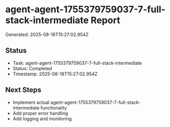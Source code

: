 # agent-agent-1755379759037-7-full-stack-intermediate Report

Generated: 2025-08-18T15:27:02.954Z

## Status
- Task: agent-agent-1755379759037-7-full-stack-intermediate
- Status: Completed
- Timestamp: 2025-08-18T15:27:02.954Z

## Next Steps
- Implement actual agent-agent-1755379759037-7-full-stack-intermediate functionality
- Add proper error handling
- Add logging and monitoring
